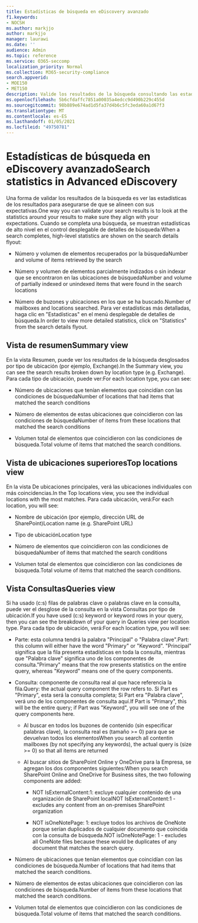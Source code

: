 ```yaml
---
title: Estadísticas de búsqueda en eDiscovery avanzado
f1.keywords:
- NOCSH
ms.author: markjjo
author: markjjo
manager: laurawi
ms.date: ''
audience: Admin
ms.topic: reference
ms.service: O365-seccomp
localization_priority: Normal
ms.collection: M365-security-compliance
search.appverid:
- MOE150
- MET150
description: Valide los resultados de la búsqueda consultando las estadísticas que se generan después de ejecutar una búsqueda de colección en eDiscovery avanzado.
ms.openlocfilehash: 5b6cfdaffc7851a00035a4edcc9d490b229c455d
ms.sourcegitcommit: 98b889e674ad1d5fa37d4b6c5fc3eda60a1d67f3
ms.translationtype: MT
ms.contentlocale: es-ES
ms.lasthandoff: 01/05/2021
ms.locfileid: "49750781"
---
```

# <a name="search-statistics-in-advanced-ediscovery"></a><span data-ttu-id="4bfa9-103">Estadísticas de búsqueda en eDiscovery avanzado</span><span class="sxs-lookup"><span data-stu-id="4bfa9-103">Search statistics in Advanced eDiscovery</span></span>

<span data-ttu-id="4bfa9-104">Una forma de validar los resultados de la búsqueda es ver las estadísticas de los resultados para asegurarse de que se alineen con sus expectativas.</span><span class="sxs-lookup"><span data-stu-id="4bfa9-104">One way you can validate your search results is to look at the statistics around your results to make sure they align with your expectations.</span></span> <span data-ttu-id="4bfa9-105">Cuando se completa una búsqueda, se muestran estadísticas de alto nivel en el control desplegable de detalles de búsqueda:</span><span class="sxs-lookup"><span data-stu-id="4bfa9-105">When a search completes, high-level statistics are shown on the search details flyout:</span></span>

- <span data-ttu-id="4bfa9-106">Número y volumen de elementos recuperados por la búsqueda</span><span class="sxs-lookup"><span data-stu-id="4bfa9-106">Number and volume of items retrieved by the search</span></span>

- <span data-ttu-id="4bfa9-107">Número y volumen de elementos parcialmente indizados o sin indexar que se encontraron en las ubicaciones de búsqueda</span><span class="sxs-lookup"><span data-stu-id="4bfa9-107">Number and volume of partially indexed or unindexed items that were found in the search locations</span></span>

- <span data-ttu-id="4bfa9-108">Número de buzones y ubicaciones en los que se ha buscado.</span><span class="sxs-lookup"><span data-stu-id="4bfa9-108">Number of mailboxes and locations searched.</span></span>
<span data-ttu-id="4bfa9-109">Para ver estadísticas más detalladas, haga clic en "Estadísticas" en el menú desplegable de detalles de búsqueda.</span><span class="sxs-lookup"><span data-stu-id="4bfa9-109">In order to view more detailed statistics, click on "Statistics" from the search details flyout.</span></span>

## <a name="summary-view"></a><span data-ttu-id="4bfa9-110">Vista de resumen</span><span class="sxs-lookup"><span data-stu-id="4bfa9-110">Summary view</span></span>

<span data-ttu-id="4bfa9-111">En la vista Resumen, puede ver los resultados de la búsqueda desglosados por tipo de ubicación (por ejemplo, Exchange).</span><span class="sxs-lookup"><span data-stu-id="4bfa9-111">In the Summary view, you can see the search results broken down by location type (e.g. Exchange).</span></span> <span data-ttu-id="4bfa9-112">Para cada tipo de ubicación, puede ver:</span><span class="sxs-lookup"><span data-stu-id="4bfa9-112">For each location type, you can see:</span></span>

- <span data-ttu-id="4bfa9-113">Número de ubicaciones que tenían elementos que coincidían con las condiciones de búsqueda</span><span class="sxs-lookup"><span data-stu-id="4bfa9-113">Number of locations that had items that matched the search conditions</span></span>

- <span data-ttu-id="4bfa9-114">Número de elementos de estas ubicaciones que coincidieron con las condiciones de búsqueda</span><span class="sxs-lookup"><span data-stu-id="4bfa9-114">Number of items from these locations that matched the search conditions</span></span>

- <span data-ttu-id="4bfa9-115">Volumen total de elementos que coincidieron con las condiciones de búsqueda.</span><span class="sxs-lookup"><span data-stu-id="4bfa9-115">Total volume of items that matched the search conditions.</span></span>

## <a name="top-locations-view"></a><span data-ttu-id="4bfa9-116">Vista de ubicaciones superiores</span><span class="sxs-lookup"><span data-stu-id="4bfa9-116">Top locations view</span></span>

<span data-ttu-id="4bfa9-117">En la vista De ubicaciones principales, verá las ubicaciones individuales con más coincidencias.</span><span class="sxs-lookup"><span data-stu-id="4bfa9-117">In the Top locations view, you see the individual locations with the most matches.</span></span> <span data-ttu-id="4bfa9-118">Para cada ubicación, verá:</span><span class="sxs-lookup"><span data-stu-id="4bfa9-118">For each location, you will see:</span></span>

- <span data-ttu-id="4bfa9-119">Nombre de ubicación (por ejemplo, dirección URL de SharePoint)</span><span class="sxs-lookup"><span data-stu-id="4bfa9-119">Location name (e.g. SharePoint URL)</span></span>

- <span data-ttu-id="4bfa9-120">Tipo de ubicación</span><span class="sxs-lookup"><span data-stu-id="4bfa9-120">Location type</span></span>

- <span data-ttu-id="4bfa9-121">Número de elementos que coincidieron con las condiciones de búsqueda</span><span class="sxs-lookup"><span data-stu-id="4bfa9-121">Number of items that matched the search conditions</span></span>

- <span data-ttu-id="4bfa9-122">Volumen total de elementos que coincidieron con las condiciones de búsqueda.</span><span class="sxs-lookup"><span data-stu-id="4bfa9-122">Total volume of items that matched the search conditions.</span></span>

## <a name="queries-view"></a><span data-ttu-id="4bfa9-123">Vista Consultas</span><span class="sxs-lookup"><span data-stu-id="4bfa9-123">Queries view</span></span>

<span data-ttu-id="4bfa9-124">Si ha usado (c:s) filas de palabras clave o palabras clave en la consulta, puede ver el desglose de la consulta en la vista Consultas por tipo de ubicación.</span><span class="sxs-lookup"><span data-stu-id="4bfa9-124">If you have used (c:s) keyword or keyword rows in your query, then you can see the breakdown of your query in Queries view per location type.</span></span> <span data-ttu-id="4bfa9-125">Para cada tipo de ubicación, verá:</span><span class="sxs-lookup"><span data-stu-id="4bfa9-125">For each location type, you will see:</span></span>

- <span data-ttu-id="4bfa9-126">Parte: esta columna tendrá la palabra "Principal" o "Palabra clave".</span><span class="sxs-lookup"><span data-stu-id="4bfa9-126">Part: this column will either have the word "Primary" or "Keyword".</span></span> <span data-ttu-id="4bfa9-127">"Principal" significa que la fila presenta estadísticas en toda la consulta, mientras que "Palabra clave" significa uno de los componentes de consulta.</span><span class="sxs-lookup"><span data-stu-id="4bfa9-127">"Primary" means that the row presents statistics on the entire query, whereas "Keyword" means one of the query components.</span></span>

- <span data-ttu-id="4bfa9-128">Consulta: componente de consulta real al que hace referencia la fila.</span><span class="sxs-lookup"><span data-stu-id="4bfa9-128">Query: the actual query component the row refers to.</span></span> <span data-ttu-id="4bfa9-129">Si Part es "Primary", esta será la consulta completa; Si Part era "Palabra clave", verá uno de los componentes de consulta aquí.</span><span class="sxs-lookup"><span data-stu-id="4bfa9-129">If Part is "Primary", this will be the entire query; if Part was "Keyword", you will see one of the query components here.</span></span>
  
  - <span data-ttu-id="4bfa9-130">Al buscar en todos los buzones de contenido (sin especificar palabras clave), la consulta real es (tamaño >= 0) para que se devuelvan todos los elementos</span><span class="sxs-lookup"><span data-stu-id="4bfa9-130">When you search all contentin mailboxes (by not specifying any keywords), the actual query is (size >= 0) so that all items are returned</span></span>
  
  - <span data-ttu-id="4bfa9-131">Al buscar sitios de SharePoint Online y OneDrive para la Empresa, se agregan los dos componentes siguientes:</span><span class="sxs-lookup"><span data-stu-id="4bfa9-131">When you search SharePoint Online and OneDrive for Business sites, the two following components are added:</span></span>
    
    - <span data-ttu-id="4bfa9-132">NOT IsExternalContent:1: excluye cualquier contenido de una organización de SharePoint local</span><span class="sxs-lookup"><span data-stu-id="4bfa9-132">NOT IsExternalContent:1 - excludes any content from an on-premises SharePoint organization</span></span>
    
    - <span data-ttu-id="4bfa9-133">NOT isOneNotePage: 1: excluye todos los archivos de OneNote porque serían duplicados de cualquier documento que coincida con la consulta de búsqueda.</span><span class="sxs-lookup"><span data-stu-id="4bfa9-133">NOT isOneNotePage: 1 - excludes all OneNote files because these would be duplicates of any document that matches the search query.</span></span>

- <span data-ttu-id="4bfa9-134">Número de ubicaciones que tenían elementos que coincidían con las condiciones de búsqueda.</span><span class="sxs-lookup"><span data-stu-id="4bfa9-134">Number of locations that had items that matched the search conditions.</span></span>

- <span data-ttu-id="4bfa9-135">Número de elementos de estas ubicaciones que coincidieron con las condiciones de búsqueda.</span><span class="sxs-lookup"><span data-stu-id="4bfa9-135">Number of items from these locations that matched the search conditions.</span></span>

- <span data-ttu-id="4bfa9-136">Volumen total de elementos que coincidieron con las condiciones de búsqueda.</span><span class="sxs-lookup"><span data-stu-id="4bfa9-136">Total volume of items that matched the search conditions.</span></span>
